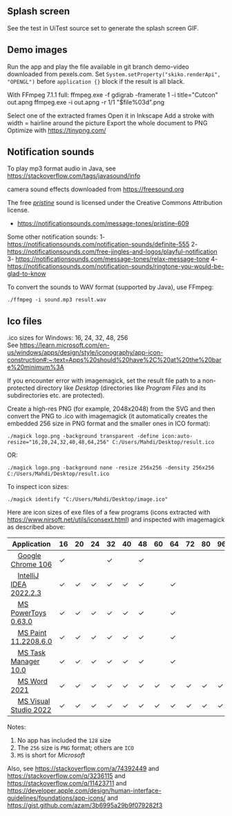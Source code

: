 ## Splash screen
See the test in UiTest source set to generate the splash screen GIF.

## Demo images
Run the app and play the file available in git branch demo-video downloaded from pexels.com.
Set `System.setProperty("skiko.renderApi", "OPENGL")` before `application {}` block if the result is all black.

With FFmpeg 7.1.1 full:
ffmpeg.exe -f gdigrab -framerate 1 -i title="Cutcon" out.apng
ffmpeg.exe -i out.apng -r 1/1 "$file%03d".png

Select one of the extracted frames
Open it in Inkscape
Add a stroke with width = hairline around the picture
Export the whole document to PNG
Optimize with https://tinypng.com/

## Notification sounds
To play mp3 format audio in Java, see https://stackoverflow.com/tags/javasound/info

camera sound effects downloaded from https://freesound.org

The free *[pristine](notification-pristine.mp3)* sound is licensed under the Creative Commons Attribution license.
- https://notificationsounds.com/message-tones/pristine-609

Some other notification sounds:
1- https://notificationsounds.com/notification-sounds/definite-555
2- https://notificationsounds.com/free-jingles-and-logos/playful-notification
3- https://notificationsounds.com/message-tones/relax-message-tone
4- https://notificationsounds.com/notification-sounds/ringtone-you-would-be-glad-to-know

To convert the sounds to WAV format (supported by Java), use FFmpeg:

```shell
./ffmpeg -i sound.mp3 result.wav
```

## Ico files
.ico sizes for Windows: 16, 24, 32, 48, 256  
See https://learn.microsoft.com/en-us/windows/apps/design/style/iconography/app-icon-construction#:~:text=Apps%20should%20have%2C%20at%20the%20bare%20minimum%3A

If you encounter error with imagemagick, set the result file path to a non-protected directory like *Desktop*
(directories like *Program Files* and its subdirectories etc. are protected).

Create a high-res PNG (for example, 2048x2048) from the SVG and then convert the PNG to .ico with imagemagick
(it automatically creates the embedded 256 size in PNG format and the smaller ones in ICO format):

```shell
./magick logo.png -background transparent -define icon:auto-resize="16,20,24,32,40,48,64,256" C:/Users/Mahdi/Desktop/result.ico
```

OR:

```shell
./magick logo.png -background none -resize 256x256 -density 256x256 C:/Users/Mahdi/Desktop/result.ico
```

To inspect icon sizes:

```shell
./magick identify "C:/Users/Mahdi/Desktop/image.ico"
```

Here are icon sizes of exe files of a few programs
(icons extracted with https://www.nirsoft.net/utils/iconsext.html)
and inspected with imagemagick as described above:

| Application                                                                                                                                                                                  | 16  | 20  | 24  | 32  | 40  | 48  | 60  | 64  | 72  | 80  | 96  | 256 |
|----------------------------------------------------------------------------------------------------------------------------------------------------------------------------------------------|-----|-----|-----|-----|-----|-----|-----|-----|-----|-----|-----|-----|
| <img src="https://github.com/mahozad/mahozad/blob/master/stackoverflow/icons/chrome.ico?raw=true" width="12"/> [Google Chrome 106](https://www.google.com/chrome/)                           | ✓   |     |     | ✓   |     | ✓   |     |     |     |     |     | ✓   |
| <img src="https://github.com/mahozad/mahozad/blob/master/stackoverflow/icons/idea.ico?raw=true" width="12"/> [IntelliJ IDEA 2022.2.3](https://www.jetbrains.com/idea/)                       | ✓   | ✓   | ✓   | ✓   | ✓   | ✓   |     | ✓   |     |     |     | ✓   |
| <img src="https://github.com/mahozad/mahozad/blob/master/stackoverflow/icons/powertoys.ico?raw=true" width="12"/> [MS PowerToys 0.63.0](https://github.com/microsoft/PowerToys)              | ✓   | ✓   | ✓   | ✓   | ✓   | ✓   |     | ✓   |     |     |     | ✓   |
| <img src="https://github.com/mahozad/mahozad/blob/master/stackoverflow/icons/mspaint.ico?raw=true" width="12"/> [MS Paint 11.2208.6.0](https://en.wikipedia.org/wiki/Microsoft_Paint)        | ✓   | ✓   | ✓   | ✓   | ✓   | ✓   |     | ✓   |     |     |     | ✓   |
| <img src="https://github.com/mahozad/mahozad/blob/master/stackoverflow/icons/taskmgr.ico?raw=true" width="12"/> [MS Task Manager 10.0](https://en.wikipedia.org/wiki/Task_Manager_(Windows)) | ✓   | ✓   | ✓   | ✓   | ✓   | ✓   |     | ✓   |     |     |     | ✓   |
| <img src="https://github.com/mahozad/mahozad/blob/master/stackoverflow/icons/msword.ico?raw=true" width="12"/> [MS Word 2021](https://www.microsoft.com/en-ww/microsoft-365/word)            | ✓   | ✓   | ✓   | ✓   | ✓   | ✓   | ✓   | ✓   | ✓   | ✓   | ✓   | ✓   |
| <img src="https://github.com/mahozad/mahozad/blob/master/stackoverflow/icons/vstudio.ico?raw=true" width="12"/> [MS Visual Studio 2022](https://visualstudio.microsoft.com/)                 | ✓   | ✓   | ✓   | ✓   | ✓   | ✓   | ✓   | ✓   | ✓   | ✓   | ✓   | ✓   |

Notes:
  1. No app has included the `128` size
  2. The `256` size is `PNG` format; others are `ICO`
  3. `MS` is short for *Microsoft*

Also,
see https://stackoverflow.com/a/74392449
and https://stackoverflow.com/q/3236115
and https://stackoverflow.com/q/11423711
and https://developer.apple.com/design/human-interface-guidelines/foundations/app-icons/
and https://gist.github.com/azam/3b6995a29b9f079282f3
